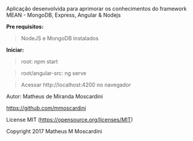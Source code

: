 Aplicação desenvolvida para aprimorar os conhecimentos do framework MEAN - MongoDB, Express, Angular & Nodejs

**Pre requisitos:**

>NodeJS e MongoDB instalados

**Iniciar:**

>root: npm start

>root/angular-src: ng serve

>Acessar http://localhost:4200 no navegador


Autor: Matheus de Miranda Moscardini

https://github.com/mmoscardini

License MIT (https://opensource.org/licenses/MIT)

Copyright 2017 Matheus M Moscardini